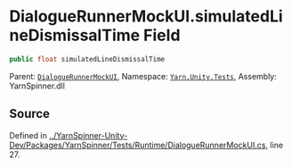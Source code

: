 # DialogueRunnerMockUI.simulatedLineDismissalTime Field


```csharp
public float simulatedLineDismissalTime
```



<div class="class-metadata">

Parent: [`DialogueRunnerMockUI`](/api/csharp/yarn.unity.tests/dialoguerunnermockui.md), Namespace: [`Yarn.Unity.Tests`](/api/csharp/yarn.unity.tests/README.md), Assembly: YarnSpinner.dll
</div>

## Source
Defined in [../YarnSpinner-Unity-Dev/Packages/YarnSpinner/Tests/Runtime/DialogueRunnerMockUI.cs](https://github.com/YarnSpinnerTool/YarnSpinner-Unity//blob/develop/Tests/Runtime/DialogueRunnerMockUI.cs#L27), line 27.

